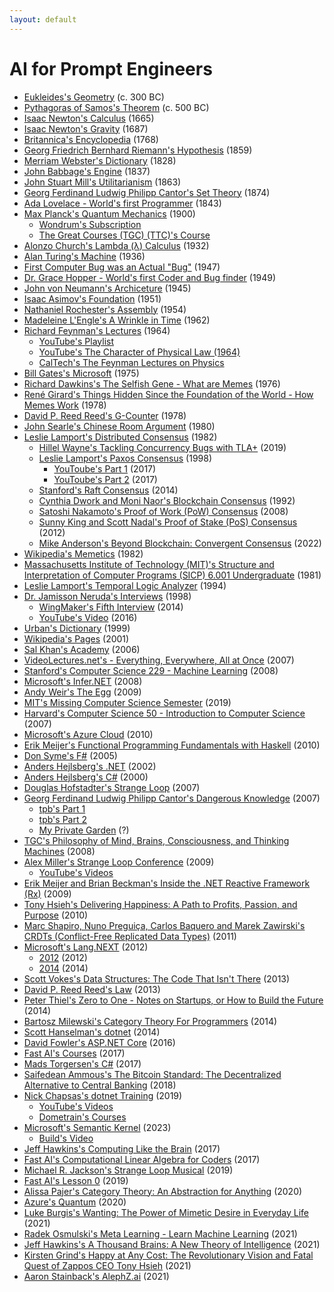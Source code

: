 ```yaml
---
layout: default
---
```


# AI for Prompt Engineers
- <span class=“math”>[Eukleides's Geometry](https://www.bing.com/search?q=euclidean+geometry) (c. 300 BC)</span>
- <span class=“math”>[Pythagoras of Samos's Theorem](https://resources.wolframcloud.com/FormulaRepository/resources/Pythagorean-Theorem) (c. 500 BC)</span>
- <span class=“math”>[Isaac Newton's Calculus](https://www.thegreatcourses.com/courses/understanding-calculus-problems-solutions-and-tips) (1665)</span>
- <span class=“physics”>[Isaac Newton's Gravity](https://www.britannica.com/science/Newtons-law-of-gravitation) (1687)</span>
- <span class="terminology">[Britannica's Encyclopedia](https://www.britannica.com) (1768)</span>
- <span class=“math”>[Georg Friedrich Bernhard Riemann's Hypothesis](https://youtu.be/YTCE2SXguwU) (1859)</span>
- <span class="terminology">[Merriam Webster's Dictionary](https://www.merriam-webster.com) (1828)</span>
- <span class=“computer-science”>[John Babbage's Engine](https://www.computerhistory.org/babbage) (1837)</span>
- <span class=“philosophy”>[John Stuart Mill's Utilitarianism](https://www.youtube.com/watch?v=03ESwNlyG8k) (1863)</span>
- <span class=“math”>[Georg Ferdinand Ludwig Philipp Cantor's Set Theory](https://en.wikipedia.org/wiki/Set_theory) (1874)</span>
- <span class=“computer-science”>[Ada Lovelace - World's first Programmer](https://www.britannica.com/story/ada-lovelace-the-first-computer-programmer) (1843)</span>
- <span class=“physics”>[Max Planck's Quantum Mechanics](https://en.wikipedia.org/wiki/Max_Planck) (1900)</span>
  - <span class=“physics”>[Wondrum's Subscription](https://www.wondrium.com/quantum-mechanics)</span>
  - <span class=“physics”>[The Great Courses (TGC) (TTC)'s Course](https://www.thegreatcourses.com/courses/quantum-mechanics-the-physics-of-the-microscopic-world)</span>
- <span class=“math”>[Alonzo Church's Lambda (λ) Calculus](https://plato.stanford.edu/entries/church/supplementD.html) (1932)</span>
- <span class=“math”>[Alan Turing's Machine](https://plato.stanford.edu/entries/turing-machine) (1936)</span>
- <span class=“computer-science”>[First Computer Bug was an Actual "Bug"](https://education.nationalgeographic.org/resource/worlds-first-computer-bug) (1947)</span>
- <span class=“computer-science”>[Dr. Grace Hopper - World's first Coder and Bug finder](https://www.biography.com/scientist/grace-hopper) (1949)</span>
- <span class=“computer-science”>[John von Neumann's Archiceture](https://en.wikipedia.org/wiki/Von_Neumann_architecture) (1945)</span>
- <span class=“fiction”>[Isaac Asimov's Foundation](https://www.amazon.com/Foundation-Isaac-Asimov-audiobook/dp/B003IF37TK) (1951)</span>
- <span class=“computer-science”>[Nathaniel Rochester's Assembly](https://en.wikipedia.org/wiki/Assembly_language) (1954)</span>
- <span class=“fiction”>[Madeleine L'Engle's A Wrinkle in Time](https://www.amazon.com/Wrinkle-Time-Archival-Author-Quintet/dp/B07JHTMZFX) (1962)</span>
- <span class=“physics”>[Richard Feynman's Lectures](https://en.wikipedia.org/wiki/Richard_Feynman) (1964)</span>
  - <span class=“physics”>[YouTube's Playlist](https://www.youtube.com/playlist?list=PLyQSN7X0ro23NUN9RYBP5xdBYoiv2_5y2)</span>
  - <span class=“physics”>[YouTube's The Character of Physical Law (1964)](https://www.youtube.com/watch?v=kEx-gRfuhhk)</span>
  - <span class=“physics”>[CalTech's The Feynman Lectures on Physics](https://www.feynmanlectures.caltech.edu)</span>
- <span class=“computer-science”>[Bill Gates's Microsoft](https://microsoft.com) (1975)</span>
- <span class="popular-science">[Richard Dawkins's The Selfish Gene - What are Memes](https://www.amazon.com/Extended-Selfish-Gene-Richard-Dawkins-dp-0198788789/dp/0198788789) (1976)</span>
- <span class="anthropology">[René Girard's Things Hidden Since the Foundation of the World - How Memes Work](https://www.amazon.com/Things-Hidden-Since-Foundation-World-ebook/dp/B0C6TWDPMR) (1978)</span>
- <span class=“computer-science”>[David P. Reed Reed's G-Counter](https://en.wikipedia.org/wiki/Conflict-free_replicated_data_type) (1978)</span>
- <span class=“math”>[John Searle's Chinese Room Argument](https://plato.stanford.edu/entries/chinese-room) (1980)</span>
- <span class=“computer-science”>[Leslie Lamport's Distributed Consensus](https://en.wikipedia.org/wiki/Consensus_(computer_science)) (1982)</span>
  - <span class=“computer-science”>[Hillel Wayne's Tackling Concurrency Bugs with TLA+](https://www.youtube.com/watch?v=_9B__0S21y8&t=554s) (2019)</span>
  - <span class=“computer-science”>[Leslie Lamport's Paxos Consensus](https://en.wikipedia.org/wiki/Paxos_(computer_science)) (1998)</span>
    - <span class=“computer-science”>[YouToube's Part 1](https://www.youtube.com/watch?v=tw3gsBms-f8) (2017)</span>
    - <span class=“computer-science”>[YouToube's Part 2](https://www.youtube.com/watch?v=8-Bc5Lqgx_c) (2017)</span>
  - <span class=“computer-science”>[Stanford's Raft Consensus](https://www.youtube.com/watch?v=ro2fU8_mr2w) (2014)</span>
  - <span class=“computer-science”>[Cynthia Dwork and Moni Naor's Blockchain Consensus](https://www.cbcamerica.org/blockchain-insights/blockchain-consensus-algorithms-what-and-how) (1992)</span>
  - <span class=“computer-science”>[Satoshi Nakamoto's Proof of Work (PoW) Consensus](https://www.youtube.com/watch?v=3EUAcxhuoU4) (2008)</span>
  - <span class=“computer-science”>[Sunny King and Scott Nadal's Proof of Stake (PoS) Consensus](https://www.youtube.com/watch?v=psKDXvXdr7k) (2012)</span>
  - <span class=“computer-science”>[Mike Anderson's Beyond Blockchain: Convergent Consensus](https://thestrangeloop.com/2022/beyond-blockchain-convergent-consensus.html) (2022)</span>
- <span class="cultural-evolution">[Wikipedia's Memetics](https://en.wikipedia.org/wiki/Memetics) (1982)</span>
- <span class=“computer-science”>[Massachusetts Institute of Technology (MIT)'s Structure and Interpretation of Computer Programs (SICP) 6.001 Undergraduate](https://ocw.mit.edu/courses/6-001-structure-and-interpretation-of-computer-programs-spring-2005/video_galleries/video-lectures) (1981)</span>
- <span class=“computer-science”>[Leslie Lamport's Temporal Logic Analyzer](https://lamport.azurewebsites.net/tla/tla.html) (1994)</span>
- <span class="spirituality">[Dr. Jamisson Neruda's Interviews](https://www.wingmakers.com/wp-content/uploads/2014/04/The-Complete-Neruda-Interviews-1-5.pdf) (1998)</span>
  - <span class="spirituality">[WingMaker's Fifth Interview](https://www.wingmakers.com/wp-content/uploads/2014/04/The-Fifth-Interview-of-Dr.-Neruda1.pdf) (2014)</span>
  - <span class="spirituality">[YouTube's Video](https://www.youtube.com/watch?v=2iU_0mdCZac) (2016)</span>
- <span class="terminology">[Urban's Dictionary](https://www.urbandictionary.com) (1999)</span>
- <span class="terminology">[Wikipedia's Pages](https://en.wikipedia.org/wiki/History_of_Wikipedia) (2001)</span>
- <span class="education">[Sal Khan's Academy](https://www.khanacademy.org) (2006)</span>
- [VideoLectures.net's - Everything, Everywhere, All at Once](http://videolectures.net) (2007)
- [Stanford's Computer Science 229 - Machine Learning](https://see.stanford.edu/Course/CS229) (2008)
- [Microsoft's Infer.NET](https://github.com/dotnet/infer) (2008)
- [Andy Weir's The Egg](http://www.galactanet.com/oneoff/theegg_mod.html) (2009)
- [MIT's Missing Computer Science Semester](https://missing.csail.mit.edu) (2019)
- [Harvard's Computer Science 50 - Introduction to Computer Science](https://pll.harvard.edu/course/cs50-introduction-computer-science) (2007)
- [Microsoft's Azure Cloud](https://azure.com) (2010)
- [Erik Meijer's Functional Programming Fundamentals with Haskell](https://learn.microsoft.com/en-us/shows/c9-lectures-erik-meijer-functional-programming-fundamentals) (2010)
- [Don Syme's F#](https://walkingcat.github.io/ch9-index/Series_C9-Lectures-Dr-Don-Syme-Introduction-to-F-.html) (2005)
- [Anders Hejlsberg's .NET](https://en.wikipedia.org/wiki/.NET_Framework) (2002)
- [Anders Hejlsberg's C#](https://en.wikipedia.org/wiki/C_Sharp_syntax) (2000)
- [Douglas Hofstadter's Strange Loop](https://www.amazon.com/I-Am-Strange-Loop-audiobook/dp/B07HJCBXD8) (2007)
- [Georg Ferdinand Ludwig Philipp Cantor's Dangerous Knowledge](https://rutracker.org) (2007)
  - [tpb's Part 1](https://tpb.party/torrent/4235405/BBC_Dangerous_Knowledge_1of2_2007_DVBC_XviD_MP3)
  - [tpb's Part 2](https://tpb.party/torrent/4235408/BBC_Dangerous_Knowledge_2of2_2007_DVBC_XviD_MP3)
  - [My Private Garden](torrentleech.org) (?)
- [TGC's Philosophy of Mind, Brains, Consciousness, and Thinking Machines](https://www.thegreatcourses.com/courses/philosophy-of-mind-brains-consciousness-and-thinking-machines) (2008)
- [Alex Miller's Strange Loop Conference](https://thestrangeloop.com) (2009)
  - [YouTube's Videos](https://www.youtube.com/@StrangeLoopConf)
- [Erik Meijer and Brian Beckman's Inside the .NET Reactive Framework (Rx)](https://www.youtube.com/watch?v=looJcaeboBY) (2009)
- [Tony Hsieh's Delivering Happiness: A Path to Profits, Passion, and Purpose](https://www.amazon.com/Delivering-Happiness-Profits-Passion-Purpose-ebook/dp/B003JTHXN6) (2010)
- [Marc Shapiro, Nuno Preguiça, Carlos Baquero and Marek Zawirski's CRDTs (Conflict-Free Replicated Data Types)](https://www.youtube.com/watch?v=9xFfOhasiOE) (2011)
- [Microsoft's Lang.NEXT](https://learn.microsoft.com/en-us/events/lang-next-2012) (2012)
  - [2012](https://learn.microsoft.com/en-us/events/lang-next-2012) (2012)
  - [2014](https://learn.microsoft.com/en-us/events/lang-next-2014) (2014)
- [Scott Vokes's Data Structures: The Code That Isn't There](https://www.infoq.com/presentations/Data-Structures) (2013)
- [David P. Reed Reed's Law](https://en.wikipedia.org/wiki/Reed%27s_law) (2013)
- [Peter Thiel's Zero to One - Notes on Startups, or How to Build the Future](https://www.amazon.com/Zero-One-Notes-Startups-Future-ebook/dp/B003JTHXN6) (2014)
- [Bartosz Milewski's Category Theory For Programmers](https://github.com/hmemcpy/milewski-ctfp-pdf) (2014)
- [Scott Hanselman's dotnet](https://dotnet.microsoft.com) (2014)
- [David Fowler's ASP.NET Core](https:/asp.net) (2016)
- [Fast AI's Courses](https://course.fast.ai) (2017)
- [Mads Torgersen's C#](https://github.com/dotnet/csharplang) (2017)
- [Saifedean Ammous's The Bitcoin Standard: The Decentralized Alternative to Central Banking](https://www.amazon.com/gp/product/1119473861) (2018)
- [Nick Chapsas's dotnet Training](https://twitter.com/nickchapsas) (2019)
  - [YouTube's Videos](https://www.youtube.com/@nickchapsas)
  - [Dometrain's Courses](https://dometrain.com)
- [Microsoft's Semantic Kernel](https://github.com/microsoft/semantic-kernel) (2023)
  - [Build's Video](https://youtu.be/EB90z-ugdl8)
- [Jeff Hawkins's Computing Like the Brain](https://www.youtube.com/watch?v=VVbqlwCqWFc) (2017)
- [Fast AI's Computational Linear Algebra for Coders](https://github.com/fastai/numerical-linear-algebra) (2017)
- [Michael R. Jackson's Strange Loop Musical](https://strangeloopmusical.com) (2019)
- [Fast AI's Lesson 0](https://www.youtube.com/watch?v=gGxe2mN3kAg) (2019)
- [Alissa Pajer's Category Theory: An Abstraction for Anything](https://www.youtube.com/watch?v=OLh7KKgyHoY) (2020)
- [Azure's Quantum](https://learn.microsoft.com/en-us/azure/quantum/install-overview-qdk) (2020)
- [Luke Burgis's Wanting: The Power of Mimetic Desire in Everyday Life](https://www.amazon.com/gp/product/1250262488) (2021)
- [Radek Osmulski's Meta Learning - Learn Machine Learning](https://rosmulski.gumroad.com/l/learn_machine_learning) (2021)
- [Jeff Hawkins's A Thousand Brains: A New Theory of Intelligence](https://www.amazon.com/gp/product/1541675819) (2021)
- [Kirsten Grind's Happy at Any Cost: The Revolutionary Vision and Fatal Quest of Zappos CEO Tony Hsieh](https://www.amazon.com/Happy-Any-Cost-Revolutionary-Vision/dp/B09GW9GDGC) (2021)
- [Aaron Stainback](https://github.com/AceHack)['s AlephZ.ai](https://github.com/AlephZ-ai/AlephZ.ai) (2021)
